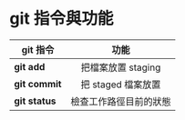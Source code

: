 # git 指令與功能

| git 指令       | 功能              |
| ------------- |:----------------:|
| **git add**       | 把檔案放置 staging |
| **git commit**    | 把 staged 檔案放置 |
| **git status**    | 檢查工作路徑目前的狀態|
